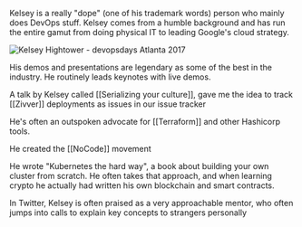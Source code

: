 Kelsey is a really "dope" (one of his trademark words) person who mainly does DevOps stuff. Kelsey comes from a humble background and has run the entire gamut from doing physical IT to leading Google's cloud strategy.

![Kelsey Hightower - devopsdays Atlanta 2017](https://img.search.brave.com/uuncACIIlxUrnvfSCM9YYfirDquegpc-O2TCKddUCf0/rs:fit:400:400:1/g:ce/aHR0cHM6Ly9kZXZv/cHNkYXlzLm9yZy9l/dmVudHMvMjAxNy1h/dGxhbnRhL3NwZWFr/ZXJzL2tlbHNleS1o/aWdodG93ZXIuanBn)

His demos and presentations are legendary as some of the best in the industry. He routinely leads keynotes with live demos.

A talk by Kelsey called [[Serializing your culture]], gave me the idea to track [[Zivver]] deployments as issues in our issue tracker

He's often an outspoken advocate for [[Terraform]] and other Hashicorp tools.

He created the [[NoCode]] movement

He wrote "Kubernetes the hard way", a book about building your own cluster from scratch. He often takes that approach, and when learning crypto he actually had written his own blockchain and smart contracts.

In Twitter, Kelsey is often praised as a very approachable mentor, who often jumps into calls to explain key concepts to strangers personally